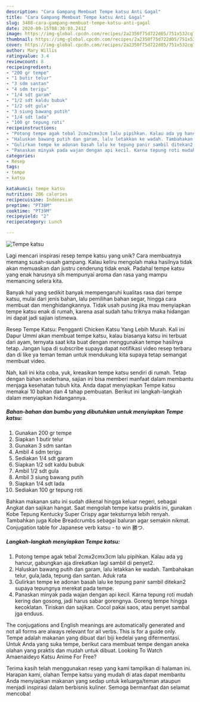 ```yaml
---
description: "Cara Gampang Membuat Tempe katsu Anti Gagal"
title: "Cara Gampang Membuat Tempe katsu Anti Gagal"
slug: 3408-cara-gampang-membuat-tempe-katsu-anti-gagal
date: 2020-09-15T08:30:03.241Z
image: https://img-global.cpcdn.com/recipes/2a2350f75d722d05/751x532cq70/tempe-katsu-foto-resep-utama.jpg
thumbnail: https://img-global.cpcdn.com/recipes/2a2350f75d722d05/751x532cq70/tempe-katsu-foto-resep-utama.jpg
cover: https://img-global.cpcdn.com/recipes/2a2350f75d722d05/751x532cq70/tempe-katsu-foto-resep-utama.jpg
author: Mary Willis
ratingvalue: 3.4
reviewcount: 8
recipeingredient:
- "200 gr tempe"
- "1 butir telur"
- "3 sdm santan"
- "4 sdm terigu"
- "1/4 sdt garam"
- "1/2 sdt kaldu bubuk"
- "1/2 sdt gula"
- "3 siung bawang putih"
- "1/4 sdt lada"
- "100 gr tepung roti"
recipeinstructions:
- "Potong tempe agak tebal 2cmx2cmx3cm lalu pipihkan. Kalau ada yg hancur, gabungkan aja direkatkan lagi sambil di penyet2."
- "Haluskan bawang putih dan garam, lalu letakkan ke wadah. Tambahakan telur, gula,lada, tepung dan santan. Aduk rata"
- "Gulirkan tempe ke adonan basah lalu ke tepung panir sambil ditekan2 supaya tepungnya merekat pada tempe."
- "Panaskan minyak pada wajan dengan api kecil. Karna tepung roti mudah kering dan gosong, jadi harus sabar gorengnya. Goreng tempe hingga kecoklatan. Tiriskan dan sajikan. Cocol pakai saos, atau penyet sambal jga enduus."
categories:
- Resep
tags:
- tempe
- katsu

katakunci: tempe katsu 
nutrition: 206 calories
recipecuisine: Indonesian
preptime: "PT38M"
cooktime: "PT39M"
recipeyield: "2"
recipecategory: Lunch

---
```



![Tempe katsu](https://img-global.cpcdn.com/recipes/2a2350f75d722d05/751x532cq70/tempe-katsu-foto-resep-utama.jpg)

Lagi mencari inspirasi resep tempe katsu yang unik? Cara membuatnya memang susah-susah gampang. Kalau keliru mengolah maka hasilnya tidak akan memuaskan dan justru cenderung tidak enak. Padahal tempe katsu yang enak harusnya sih mempunyai aroma dan rasa yang mampu memancing selera kita.

Banyak hal yang sedikit banyak mempengaruhi kualitas rasa dari tempe katsu, mulai dari jenis bahan, lalu pemilihan bahan segar, hingga cara membuat dan menghidangkannya. Tidak usah pusing jika mau menyiapkan tempe katsu enak di rumah, karena asal sudah tahu triknya maka hidangan ini dapat jadi sajian istimewa.

Resep Tempe Katsu: Pengganti Chicken Katsu Yang Lebih Murah. Kali ini Dapur Ummi akan membuat tempe katsu, kalau biasanya katsu ini terbuat dari ayam, ternyata saat kita buat dengan menggunakan tempe hasilnya tetap. Jangan lupa di subscribe supaya dapat notifikasi video resep terbaru dan di like ya teman teman untuk mendukung kita supaya tetap semangat membuat video.


Nah, kali ini kita coba, yuk, kreasikan tempe katsu sendiri di rumah. Tetap dengan bahan sederhana, sajian ini bisa memberi manfaat dalam membantu menjaga kesehatan tubuh kita. Anda dapat menyiapkan Tempe katsu memakai 10 bahan dan 4 tahap pembuatan. Berikut ini langkah-langkah dalam menyiapkan hidangannya.

<!--inarticleads1-->

##### Bahan-bahan dan bumbu yang dibutuhkan untuk menyiapkan Tempe katsu:

1. Gunakan 200 gr tempe
1. Siapkan 1 butir telur
1. Gunakan 3 sdm santan
1. Ambil 4 sdm terigu
1. Sediakan 1/4 sdt garam
1. Siapkan 1/2 sdt kaldu bubuk
1. Ambil 1/2 sdt gula
1. Ambil 3 siung bawang putih
1. Siapkan 1/4 sdt lada
1. Sediakan 100 gr tepung roti


Bahkan makanan satu ini sudah dikenal hingga keluar negeri, sebagai Angkat dan sajikan hangat. Saat mengolah tempe katsu praktis ini, gunakan Kobe Tepung Kentucky Super Crispy agar teksturnya lebih renyah. Tambahkan juga Kobe Breadcrumbs sebagai baluran agar semakin nikmat. Conjugation table for Japanese verb katsu - to win 勝つ. 

<!--inarticleads2-->

##### Langkah-langkah menyiapkan Tempe katsu:

1. Potong tempe agak tebal 2cmx2cmx3cm lalu pipihkan. Kalau ada yg hancur, gabungkan aja direkatkan lagi sambil di penyet2.
1. Haluskan bawang putih dan garam, lalu letakkan ke wadah. Tambahakan telur, gula,lada, tepung dan santan. Aduk rata
1. Gulirkan tempe ke adonan basah lalu ke tepung panir sambil ditekan2 supaya tepungnya merekat pada tempe.
1. Panaskan minyak pada wajan dengan api kecil. Karna tepung roti mudah kering dan gosong, jadi harus sabar gorengnya. Goreng tempe hingga kecoklatan. Tiriskan dan sajikan. Cocol pakai saos, atau penyet sambal jga enduus.


The conjugations and English meanings are automatically generated and not all forms are always relevant for all verbs. This is for a guide only. Tempe adalah makanan yang dibuat dari biji kedelai yang difermentasi. Untuk Anda yang suka tempe, berikut cara membuat tempe dengan aneka olahan yang praktis dan mudah untuk dibuat. Looking To Watch Amaenaideyo Katsu Anime For Free? 

Terima kasih telah menggunakan resep yang kami tampilkan di halaman ini. Harapan kami, olahan Tempe katsu yang mudah di atas dapat membantu Anda menyiapkan makanan yang sedap untuk keluarga/teman ataupun menjadi inspirasi dalam berbisnis kuliner. Semoga bermanfaat dan selamat mencoba!
